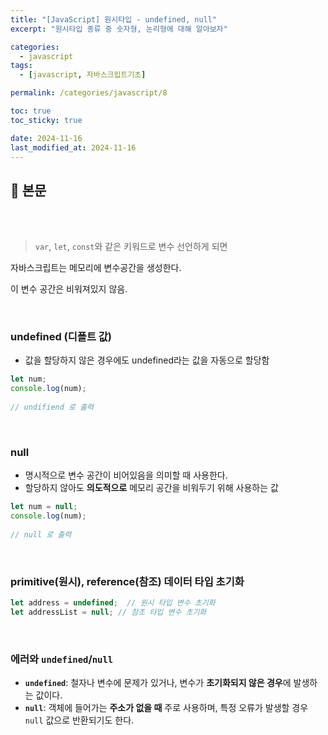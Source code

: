 ```yaml
---
title: "[JavaScript] 원시타입 - undefined, null"
excerpt: "원시타입 종류 중 숫자형, 논리형에 대해 알아보자"

categories:
  - javascript
tags:
  - [javascript, 자바스크립트기초]

permalink: /categories/javascript/8

toc: true
toc_sticky: true

date: 2024-11-16
last_modified_at: 2024-11-16
---
```


## 🦥 본문

<br>
<br>

> `var`, `let`, `const`와 같은 키워드로 변수 선언하게 되면
> 

자바스크립트는 메모리에 변수공간을 생성한다. 

이 변수 공간은 비워져있지 않음.

<br>

### undefined (디폴트 값)

- 값을 할당하지 않은 경우에도 undefined라는 값을 자동으로 할당함

```jsx
let num; 
console.log(num);
  
// undifiend 로 출력 
```

<br>

### null

- 명시적으로 변수 공간이 비어있음을 의미할 때 사용한다.
- 할당하지 않아도 **의도적으로** 메모리 공간을 비워두기 위해 사용하는 값

```jsx
let num = null; 
console.log(num); 
 
// null 로 출력 
```

<br>


### primitive(원시), reference(참조) 데이터 타입 초기화

```jsx
let address = undefined;  // 원시 타입 변수 초기화
let addressList = null; // 참조 타입 변수 초기화
```


<br>

### 에러와 `undefined`/`null`

- **`undefined`**: 철자나 변수에 문제가 있거나, 변수가 **초기화되지 않은 경우**에 발생하는 값이다.
- **`null`**: 객체에 들어가는 **주소가 없을 때** 주로 사용하며, 특정 오류가 발생할 경우 `null` 값으로 반환되기도 한다.

<br>
<br>



